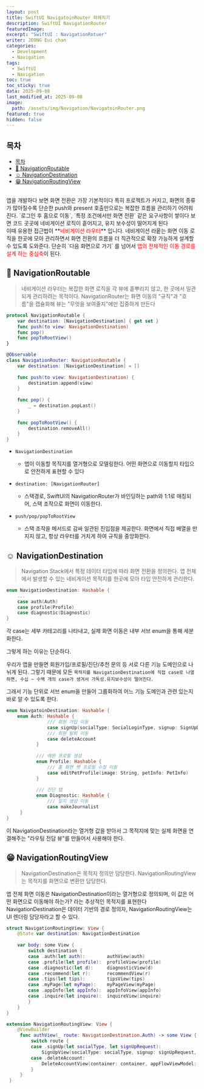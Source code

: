 ```yaml
---
layout: post
title: SwiftUI NavigatoinRouter 파헤치기
description: SwiftUI NavigationRouter
featuredImage:
excerpt: "SwiftUI : NavigationRotuer"
writer: JEONG Eui chan
categories:
  - Development
  - Navigation
tags:
  - SwiftUI
  - Navigation
toc: true
toc_sticky: true
data: 2025-09-08
last_modified_at: 2025-09-08
image:
  path: /assets/img/Navigation/NavigatoinRouter.png
featured: true
hidden: false
---
```


## 목차
- [목차](#목차)
- [🤔 NavigationRoutable](#-navigationroutable)
- [☺️ NavigationDestination](#️-navigationdestination)
- [😁 NavigationRoutingView](#-navigationroutingview)

<br>
앱을 개발하다 보면 화면 전환은 가장 기본적이다
특히 프로젝트가 커지고, 화면의 종류가 많아질수록 단순한 push와 present 호출만으로는 복잡한 흐름을 관리하기 어려워진다. `로그인 후 홈으로 이동`, `특정 조건에서만 화면 전환` 같은 요구사항이 쌓이다 보면 코드 곳곳에 네비게이션 로직이 흩어지고, 유지 보수성이 떨어지게 된다

<br>
이때 유용한 접근법이 **<font color="#ff0000">네비게이션 라우터</font>** 입니다. 네비게이션 라웉는 화면 이동 로직을 한곳에 모아 관리하면서 화면 전환의 흐름을 더 직관적으로 확장 가능하게 설계할 수 있도록 도와준다. 단순히 `다음 화면으로 가기` 를 넘어서<font color="#ff0000"> 앱의 전체적인 이동 경로를 설계 하는 중심축</font>이 된다.


## 🤔 NavigationRoutable
> 네비게이션 라우터는 복잡한 화면 로직을 각 뷰에 흩뿌리지 않고, 한 곳에서 일관되게 관리하려는 목적이다. NavigationRouter는 화면 이동의 "규칙"과 "흐름"을 캡슐화해 뷰는 "무엇을 보여줄지"에만 집중하게 만든다

```swift
protocol NavigationRoutable {
    var destination: [NavigationDestination] { get set }
    func push(to view: NavigationDestination)
    func pop()
    func popToRootView()
}

@Observable
class NavigationRouter: NavigationRoutable {
    var destination: [NavigationDestination] = []
    
    func push(to view: NavigationDestination) {
        destination.append(view)
    }
    
    func pop() {
        _ = destination.popLast()
    }
    
    func popToRootView() {
        destination.removeAll()
    }
}

```

* `NavigationDestination`
	* 앱이 이동할 목직지를 열거형으로 모델링한다. 어떤 화면으로 이동할지 타입으로 안전하게 표현할 수 있다

* `destination: [NavigationRouter]`
	* 스택경로, SwiftUI의 NavigationRouter가 바인딩하는 path와 1:1로 매칭되어, 스택 조작으로 화면이 이동한다.
* `push/pop/popToRootView`
	* 스택 조작을 메서드로 감싸 일관된 진입점을 제공한다. 화면에서 직접 배열을 만지지 않고, 항상 라우터를 거치게 하여 규칙을 중앙화한다.

## ☺️ NavigationDestination
> Navigation Stack에서 특정 데이터 타입에 따라 화면 전환을 정의한다.
> 앱 전체에서 발생할 수 있는 네비게이션 목적지를 한곳에 모아 타입 안전하게 관리한다.

```swift
enum NavigationDestination: Hashable {
    ...
    case auth(Auth)
    case profile(Profile)
    case diagnostic(Diagnostic)
}
```


각 case는 세부 카테고리를 나타내고, 실제 화면 이동은 내부 서브 enum을 통해 세분화한다.

그렇게 하는 이유는 단순하다.

우리가 앱을 만들면 회원가입/프로필/진단/추천 문의 등 서로 다른 기능 도메인으로 나뉘게 된다.
그렇기 때문에 모든 `목적지를 NavigationDestination에 직접 case로 나열하면, 수십 ~ 수백 개의 case가 생겨서 가독성.유지보수성이 떨어진다.`

그래서 기능 단위로 서브 enum을 만들어 그룹화하여 어느 기능 도메인과 관련 있는지 바로 알 수 있도록 한다.

```swift
enum NaivgatoinDestination: Hashable {
	enum Auth: Hashable {
	           /// 회원 가입 이동
	           case signUp(socialType: SocialLoginType, signup: SignUpData)
	           /// 회원 탈퇴 이동
	           case deleteAccount
	       }
	       
	       /// 애완 프로필 생성
	       enum Profile: Hashable {
	           /// 홈 화면 펫 프로필 수정 이동
	           case editPetProfile(image: String, petInfo: PetInfo)
	       }
	       
	       /// 진단 탭
	       enum Diagnostic: Hashable {
	           /// 일지 생성 이동
	           case makeJournalist
	 }
}
```

이 NavigationDestination라는 열거형 값을 받아서 그 목적지에 맞는 실제 화면을 연결해주는 "라우팅 전담 뷰"를 만들어서 사용해야 한다.

## 😁 NavigationRoutingView
> NavigationDestination은 목적지 정의만 담당한다. NavigationRoutingView는 목적지를 화면으로 변환만 담당한다.

앱 전체 화면 이동은 NavigationDestination이라는 열거형으로 정의되며, 이 값은 어떤 화면으로 이동해야 하는가? 라는 추상적인 목적지를 표현한다
NavigationDestination은 데이터 기반의 경로 정의자, NavigationRoutingView는 UI 렌더링 담당자라고 할 수 있다.

```swift
struct NavigationRoutingView: View {
    @State var destination: NavigationDestination
    
    var body: some View {
        switch destination {
        case .auth(let auth):        authView(auth)
        case .profile(let profile):  profileView(profile)
        case .diagnostic(let d):     diagnosticView(d)
        case .recommend(let r):      recommendView(r)
        case .tips(let tips):        tipsView(tips)
        case .myPage(let myPage):    myPageView(myPage)
        case .appInfo(let appInfo):  appInfoView(appInfo)
        case .inquire(let inquire):  inquireView(inquire)
        }
    }
}

extension NavigationRoutingView: View {
	@ViewBuilder
	 func authView(_ route: NavigationDestination.Auth) -> some View {
	     switch route {
	     case .signUp(let socialType, let signUpRequest):
	         SignUpView(socialType: socialType, signup: signUpRequest, container: container, appFlowViewModel: appFlowViewModel)
	     case .deleteAccount:
	         DeleteAccountView(container: container, appFlowViewModel: appFlowViewModel)
	     }
	 }
 }
```